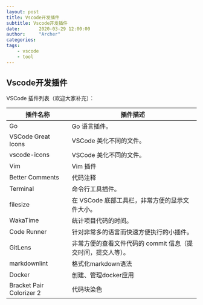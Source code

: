 ```yaml
---
layout: post
title: Vscode开发插件
subtitle: Vscode开发插件
date:       2020-03-29 12:00:00
author:     "Archer"
categories: 
tags:
    - vscode
    - tool
---
```


## Vscode开发插件

VSCode 插件列表（欢迎大家补充）：

|插件名称|插件描述|
|----|----|
|Go|Go 语言插件。|
|VSCode Great Icons|VSCode 美化不同的文件。|
|vscode-icons|VSCode 美化不同的文件。|
|Vim|Vim 插件|
|Better Comments|代码注释|
|Terminal|命令行工具插件。|
|filesize|在 VSCode 底部工具栏，非常方便的显示文件大小。|
|WakaTime|统计项目代码的时间。|
|Code Runner|针对非常多的语言而快速方便执行的小插件。|
|GitLens|非常方便的查看文件代码的 commit 信息（提交时间，提交人等）。|
|markdownlint|格式化markdown语法|
|Docker|创建、管理docker应用|
|Bracket Pair Colorizer 2|代码块染色|

